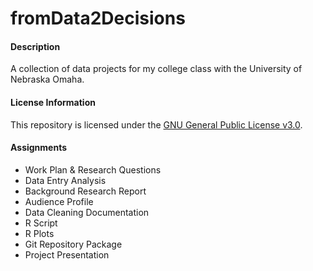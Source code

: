 # fromData2Decisions
#### Description
A collection of data projects for my college class with the University of Nebraska Omaha.

#### License Information
This repository is licensed under the [GNU General Public License v3.0](https://github.com/dkrupp24/fromData2Decisions/blob/master/LICENSE).

#### Assignments
* Work Plan & Research Questions
* Data Entry Analysis
* Background Research Report
* Audience Profile
* Data Cleaning Documentation
* R Script
* R Plots
* Git Repository Package
* Project Presentation
